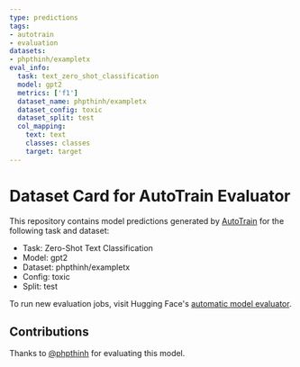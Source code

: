 ```yaml
---
type: predictions
tags:
- autotrain
- evaluation
datasets:
- phpthinh/exampletx
eval_info:
  task: text_zero_shot_classification
  model: gpt2
  metrics: ['f1']
  dataset_name: phpthinh/exampletx
  dataset_config: toxic
  dataset_split: test
  col_mapping:
    text: text
    classes: classes
    target: target
---
```

# Dataset Card for AutoTrain Evaluator

This repository contains model predictions generated by [AutoTrain](https://huggingface.co/autotrain) for the following task and dataset:

* Task: Zero-Shot Text Classification
* Model: gpt2
* Dataset: phpthinh/exampletx
* Config: toxic
* Split: test

To run new evaluation jobs, visit Hugging Face's [automatic model evaluator](https://huggingface.co/spaces/autoevaluate/model-evaluator).

## Contributions

Thanks to [@phpthinh](https://huggingface.co/phpthinh) for evaluating this model.